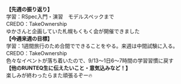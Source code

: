 **【先週の振り返り】**<br>
学習：RSpec入門・演習　モデルスペックまで<br>
CREDO：TakeOwnership<br>
ゆかさんと企画していた札幌もくもく会が開催できました<br>
**【~~今週~~来週の目標】**<br>
学習：1週間旅行のため合間でできることをやる。来週は中間試験に入る。<br>
CREDO：TakeOwnership<br>
色々なイベントが落ち着いたので、9/13〜1日6〜7時間の学習習慣に戻す<br>
**【他のRUNTEQ生に伝えたいこと・意気込みなど！】**<br>
楽しみが終わったらまた頑張るぞー🔥